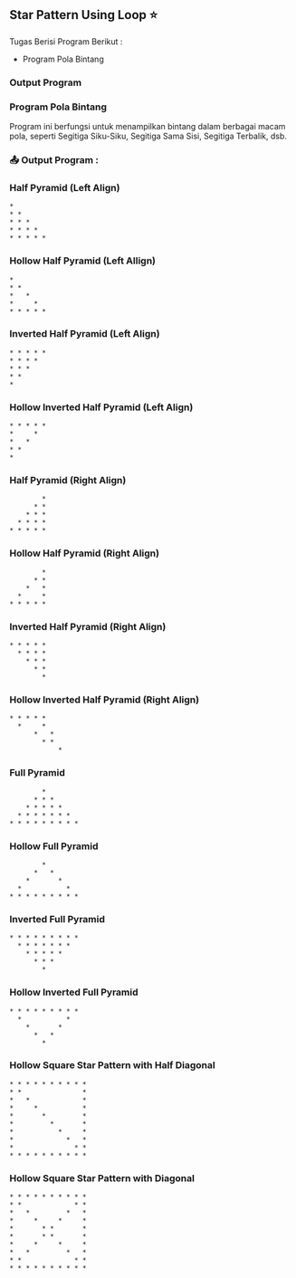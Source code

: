 ## Star Pattern Using Loop ⭐

Tugas Berisi Program Berikut :

- Program Pola Bintang

### Output Program

### Program Pola Bintang

Program ini berfungsi untuk menampilkan bintang dalam berbagai macam pola, seperti Segitiga Siku-Siku, Segitiga Sama Sisi, Segitiga Terbalik, dsb.

### 📤 Output Program :

### Half Pyramid (Left Align)

    *
    * *
    * * *
    * * * *
    * * * * *

### Hollow Half Pyramid (Left Allign)

    *
    * *
    *   *
    *     *
    * * * * *

### Inverted Half Pyramid (Left Align)

    * * * * *
    * * * *
    * * *
    * *
    *

### Hollow Inverted Half Pyramid (Left Align)

    * * * * *
    *     *
    *   *
    * *
    *

### Half Pyramid (Right Align)

            *
          * *
        * * *
      * * * *
    * * * * *

### Hollow Half Pyramid (Right Align)

            *
          * *
        *   *
      *     *
    * * * * *

### Inverted Half Pyramid (Right Align)

    * * * * *
      * * * *
        * * *
          * *
            *

### Hollow Inverted Half Pyramid (Right Align)

    * * * * *
      *     *
    	  *   *
    	    * *
    		    *

### Full Pyramid

            *
          * * *
        * * * * *
      * * * * * * *
    * * * * * * * * *

### Hollow Full Pyramid

            *
          *   *
        *       *
      *           *
    * * * * * * * * *

### Inverted Full Pyramid

    * * * * * * * * *
      * * * * * * *
        * * * * *
          * * *
            *

### Hollow Inverted Full Pyramid

    * * * * * * * * *
      *           *
        *       *
          *   *
            *

### Hollow Square Star Pattern with Half Diagonal

    * * * * * * * * * *
    * *               *
    *   *             *
    *     *           *
    *       *         *
    *         *       *
    *           *     *
    *             *   *
    *               * *
    * * * * * * * * * *

### Hollow Square Star Pattern with Diagonal

    * * * * * * * * * *
    * *             * *
    *   *         *   *
    *     *     *     *
    *       * *       *
    *       * *       *
    *     *     *     *
    *   *         *   *
    * *             * *
    * * * * * * * * * *
